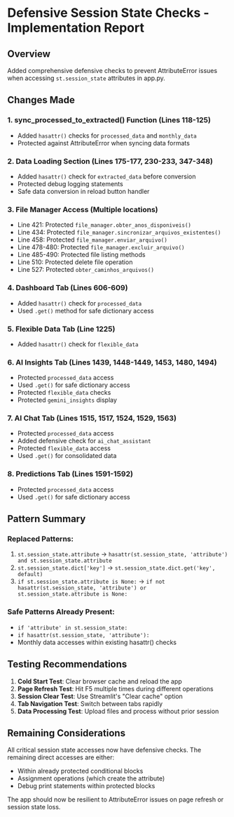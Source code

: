 # Defensive Session State Checks - Implementation Report

## Overview
Added comprehensive defensive checks to prevent AttributeError issues when accessing `st.session_state` attributes in app.py.

## Changes Made

### 1. sync_processed_to_extracted() Function (Lines 118-125)
- Added `hasattr()` checks for `processed_data` and `monthly_data`
- Protected against AttributeError when syncing data formats

### 2. Data Loading Section (Lines 175-177, 230-233, 347-348)
- Added `hasattr()` check for `extracted_data` before conversion
- Protected debug logging statements
- Safe data conversion in reload button handler

### 3. File Manager Access (Multiple locations)
- Line 421: Protected `file_manager.obter_anos_disponiveis()`
- Line 434: Protected `file_manager.sincronizar_arquivos_existentes()`
- Line 458: Protected `file_manager.enviar_arquivo()`
- Line 478-480: Protected `file_manager.excluir_arquivo()`
- Line 485-490: Protected file listing methods
- Line 510: Protected delete file operation
- Line 527: Protected `obter_caminhos_arquivos()`

### 4. Dashboard Tab (Lines 606-609)
- Added `hasattr()` check for `processed_data`
- Used `.get()` method for safe dictionary access

### 5. Flexible Data Tab (Line 1225)
- Added `hasattr()` check for `flexible_data`

### 6. AI Insights Tab (Lines 1439, 1448-1449, 1453, 1480, 1494)
- Protected `processed_data` access
- Used `.get()` for safe dictionary access
- Protected `flexible_data` checks
- Protected `gemini_insights` display

### 7. AI Chat Tab (Lines 1515, 1517, 1524, 1529, 1563)
- Protected `processed_data` access
- Added defensive check for `ai_chat_assistant`
- Protected `flexible_data` access
- Used `.get()` for consolidated data

### 8. Predictions Tab (Lines 1591-1592)
- Protected `processed_data` access
- Used `.get()` for safe dictionary access

## Pattern Summary

### Replaced Patterns:
1. `st.session_state.attribute` → `hasattr(st.session_state, 'attribute') and st.session_state.attribute`
2. `st.session_state.dict['key']` → `st.session_state.dict.get('key', default)`
3. `if st.session_state.attribute is None:` → `if not hasattr(st.session_state, 'attribute') or st.session_state.attribute is None:`

### Safe Patterns Already Present:
- `if 'attribute' in st.session_state:`
- `if hasattr(st.session_state, 'attribute'):`
- Monthly data accesses within existing hasattr() checks

## Testing Recommendations

1. **Cold Start Test**: Clear browser cache and reload the app
2. **Page Refresh Test**: Hit F5 multiple times during different operations
3. **Session Clear Test**: Use Streamlit's "Clear cache" option
4. **Tab Navigation Test**: Switch between tabs rapidly
5. **Data Processing Test**: Upload files and process without prior session

## Remaining Considerations

All critical session state accesses now have defensive checks. The remaining direct accesses are either:
- Within already protected conditional blocks
- Assignment operations (which create the attribute)
- Debug print statements within protected blocks

The app should now be resilient to AttributeError issues on page refresh or session state loss.